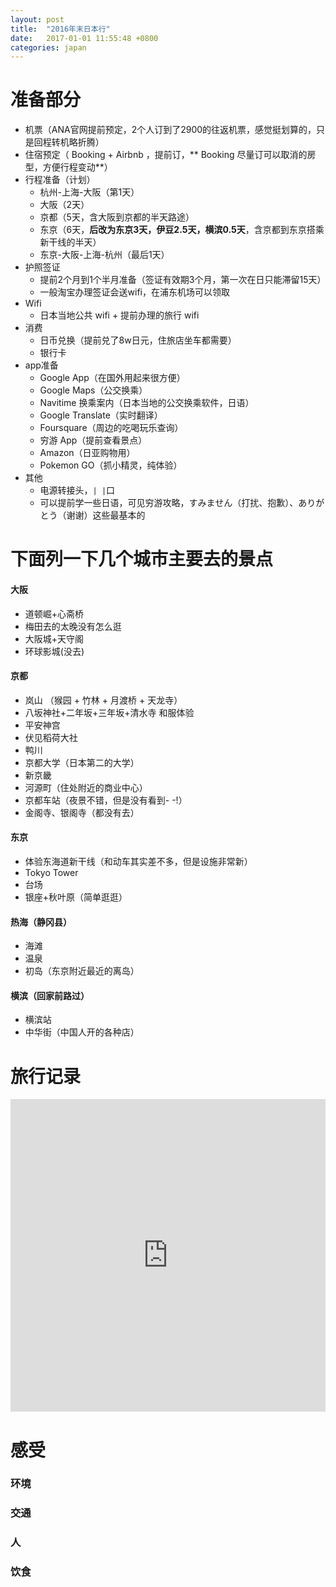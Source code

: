 ```yaml
---
layout: post
title:  "2016年末日本行"
date:   2017-01-01 11:55:48 +0800
categories: japan
---
```


# 准备部分

- 机票（ANA官网提前预定，2个人订到了2900的往返机票，感觉挺划算的，只是回程转机略折腾）
- 住宿预定（ Booking + Airbnb ，提前订，** Booking 尽量订可以取消的房型，方便行程变动**）
- 行程准备（计划）
  - 杭州-上海-大阪（第1天）
  - 大阪（2天）
  - 京都（5天，含大阪到京都的半天路途）
  - 东京（6天，**后改为东京3天，伊豆2.5天，横滨0.5天**，含京都到东京搭乘新干线的半天）
  - 东京-大阪-上海-杭州（最后1天）
- 护照签证
  - 提前2个月到1个半月准备（签证有效期3个月，第一次在日只能滞留15天）
  - 一般淘宝办理签证会送wifi，在浦东机场可以领取
- Wifi
  - 日本当地公共 wifi + 提前办理的旅行 wifi
- 消费
  - 日币兑换（提前兑了8w日元，住旅店坐车都需要）
  - 银行卡
- app准备
  - Google App（在国外用起来很方便）
  - Google Maps（公交换乘）
  - Navitime 换乘案内（日本当地的公交换乘软件，日语）
  - Google Translate（实时翻译）
  - Foursquare（周边的吃喝玩乐查询）
  - 穷游 App（提前查看景点）
  - Amazon（日亚购物用）
  - Pokemon GO（抓小精灵，纯体验）
- 其他
  - 电源转接头，`| |`口
  - 可以提前学一些日语，可见穷游攻略，すみません（打扰、抱歉）、ありがとう（谢谢）这些最基本的

# 下面列一下几个城市主要去的景点

#### 大阪

- 道顿崛+心斋桥
- 梅田去的太晚没有怎么逛
- 大阪城+天守阁
- 环球影城(没去)

#### 京都

- 岚山 （猴园 + 竹林 + 月渡桥 + 天龙寺）
- 八坂神社+二年坂+三年坂+清水寺 和服体验
- 平安神宫
- 伏见稻荷大社
- 鸭川
- 京都大学（日本第二的大学）
- 新京畿
- 河源町（住处附近的商业中心）
- 京都车站（夜景不错，但是没有看到- -!）
- 金阁寺、银阁寺（都没有去）

#### 东京

- 体验东海道新干线（和动车其实差不多，但是设施非常新）
- Tokyo Tower
- 台场
- 银座+秋叶原（简单逛逛）

#### 热海（静冈县）

- 海滩
- 温泉
- 初岛（东京附近最近的离岛）

#### 横滨（回家前路过）

- 横滨站
- 中华街（中国人开的各种店）

# 旅行记录

<iframe width="100%" height="500" src="https://player.youku.com/embed/XMTg5Mzg5Nzg5Mg" frameborder="0" allowfullscreen></iframe>

# 感受

### 环境

### 交通

### 人

### 饮食
